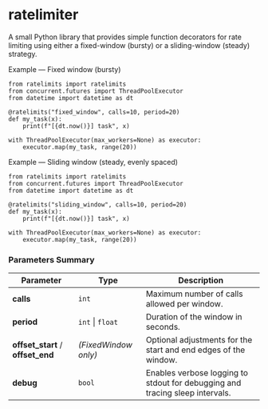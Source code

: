# ratelimiter

A small Python library that provides simple function decorators for rate limiting using either a fixed-window (bursty) or a sliding-window (steady) strategy.


Example — Fixed window (bursty)
```
from ratelimits import ratelimits
from concurrent.futures import ThreadPoolExecutor
from datetime import datetime as dt

@ratelimits("fixed_window", calls=10, period=20)
def my_task(x):
    print(f"[{dt.now()}] task", x)

with ThreadPoolExecutor(max_workers=None) as executor:
    executor.map(my_task, range(20))
```

Example — Sliding window (steady, evenly spaced)
```
from ratelimits import ratelimits
from concurrent.futures import ThreadPoolExecutor
from datetime import datetime as dt

@ratelimits("sliding_window", calls=10, period=20)
def my_task(x):
    print(f"[{dt.now()}] task", x)

with ThreadPoolExecutor(max_workers=None) as executor:
    executor.map(my_task, range(20))
```

### Parameters Summary

| Parameter | Type | Description |
|------------|------|-------------|
| **calls** | `int` | Maximum number of calls allowed per window. |
| **period** | `int` \| `float` | Duration of the window in seconds. |
| **offset_start** / **offset_end** | *(FixedWindow only)* | Optional adjustments for the start and end edges of the window. |
| **debug** | `bool` | Enables verbose logging to stdout for debugging and tracing sleep intervals. |
